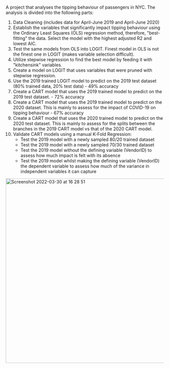 A project that analyses the tipping behaviour of passengers in NYC. The analysis is divided into the following parts: 

1) Data Cleaning (includes data for April-June 2019 and April-June 2020)
2) Establish the variables that significantly impact tipping behaviour using the Ordinary Least Squares (OLS) regression method, therefore, "best-fitting" the data. Select the model with the highest adjusted R2 and lowest AIC.
3) Test the same models from OLS into LOGIT. Finest model in OLS is not the finest one in LOGIT (makes variable selection difficult). 
4) Utilize stepwise regression to find the best model by feeding it with "kitchensink" variables. 
5) Create a model on LOGIT that uses variables that were pruned with stepwise regression. 
6) Use the 2019 trained LOGIT model to predict on the 2019 test dataset (80% trained data, 20% test data) - 49% accuracy
7) Create a CART model that uses the 2019 trained model to predict on the 2019 test dataset. - 72% accuracy
8) Create a CART model that uses the 2019 trained model to predict on the 2020 dataset. This is mainly to assess for the impact of COVID-19 on tipping behaviour - 67% accuracy
9) Create a CART model that uses the 2020 trained model to predict on the 2020 test dataset. This is mainly to assess for the splits between the branches in the 2019 CART model vs that of the 2020 CART model.
10) Validate CART models using a manual K-Fold Regression:
    - Test the 2019 model with a newly sampled 80/20 trained dataset 
    - Test the 2019 model with a newly sampled 70/30 trained dataset
    - Test the 2019 model without the defining variable (VendorID) to assess how much impact is felt with its absence
    - Test the 2019 model whilst making the defining variable (VendorID) the dependent variable to assess how much of the variance in independent variables it can capture

<img width="589" alt="Screenshot 2022-03-30 at 16 28 51" src="https://user-images.githubusercontent.com/98000420/162144184-d2395242-3d5c-4e9f-b251-0195299bde9c.png">
